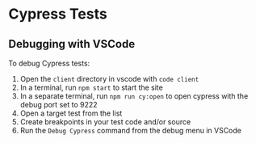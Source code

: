 # Cypress Tests

## Debugging with VSCode

To debug Cypress tests:

1. Open the `client` directory in vscode with `code client`
1. In a terminal, run `npm start` to start the site
1. In a separate terminal, run `npm run cy:open` to open cypress with the debug port set to 9222
1. Open a target test from the list
1. Create breakpoints in your test code and/or source
1. Run the `Debug Cypress` command from the debug menu in VSCode
